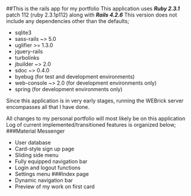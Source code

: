 ##This is the rails app for my portfolio
This application uses **_Ruby 2.3.1_** patch 112 (ruby 2.3.1p112) along with **_Rails 4.2.6_**
This version does not include any dependencies other than the defaults;
* sqlite3
* sass-rails ~> 5.0
* uglifier >= 1.3.0
* jquery-rails
* turbolinks
* jbuilder ~> 2.0
* sdoc ~> 0.4.0
* byebug (for test and development environments)
* web-console ~> 2.0 (for development environments only)
* spring (for development environments only)

Since this application is in very early stages, running the WEBrick server encompasses all that I have done.

All changes to my personal portfolio will most likely be on this application
Log of current implemented/transitioned features is organized below;
###Material Messenger
* User database
* Card-style sign up page
* Sliding side menu
* Fully equipped navigation bar
* Login and logout functions
* Settings menu
###Index page
* Dynamic navigation bar
* Preview of my work on first card
